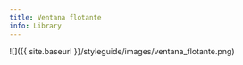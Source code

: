 ```yaml
---
title: Ventana flotante
info: Library
---
```



![]({{ site.baseurl }}/styleguide/images/ventana_flotante.png)
